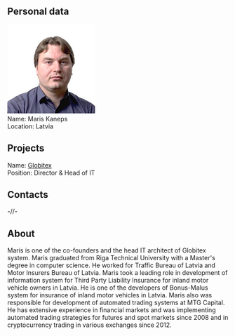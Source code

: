 ## Personal data
![maris kaneps photo](photo/maris_kaneps.png)  
Name:   Maris Kaneps  
Location: Latvia  
## Projects 
Name: [Globitex](../projects/globitex.md)  
Position: Director & Head of IT   
## Contacts
-//-      
## About
Maris is one of the co-founders and the head IT architect of Globitex system. Maris graduated from Riga Technical University with a Master's degree in computer science. He worked for Traffic Bureau of Latvia and Motor Insurers Bureau of Latvia. Maris took a leading role in development of information system for Third Party Liability Insurance for inland motor vehicle owners in Latvia. He is one of the developers of Bonus-Malus system for insurance of inland motor vehicles in Latvia. Maris also was responsible for development of automated trading systems at MTG Capital. He has extensive experience in financial markets and was implementing automated trading strategies for futures and spot markets since 2008 and in cryptocurrency trading in various exchanges since 2012.
